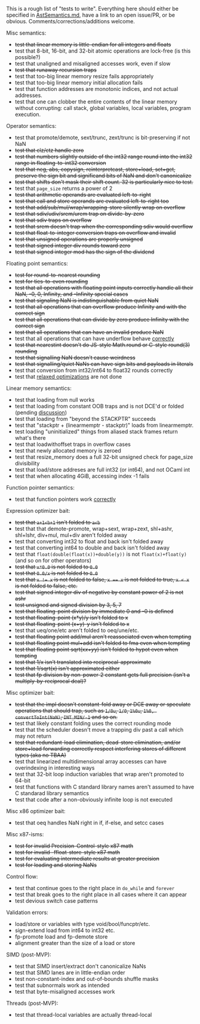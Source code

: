 This is a rough list of "tests to write". Everything here should either be
specified in
[AstSemantics.md](https://github.com/WebAssembly/design/blob/master/AstSemantics.md),
have a link to an open issue/PR, or be obvious. Comments/corrections/additions
welcome.

Misc semantics:
 - ~~test that linear memory is little-endian for all integers and floats~~
 - test that 8-bit, 16-bit, and 32-bit atomic operations are lock-free (is this possible?)
 - test that unaligned and misaligned accesses work, even if slow
 - ~~test that runaway recursion traps~~
 - test that too-big linear memory resize fails appropriately
 - test that too-big linear memory initial allocation fails
 - test that function addresses are monotonic indices, and not actual addresses.
 - test that one can clobber the entire contents of the linear memory without corrupting: call stack, global variables, local variables, program execution.

Operator semantics:
 - test that promote/demote, sext/trunc, zext/trunc is bit-preserving if not NaN
 - ~~test that clz/ctz handle zero~~
 - ~~test that numbers slightly outside of the int32 range round into the int32 range in floating-to-int32 conversion~~
 - ~~test that neg, abs, copysign, reinterpretcast, store+load, set+get, preserve the sign bit and significand bits of NaN and don't canonicalize~~
 - ~~test that shifts don't mask their shift count. 32 is particularly nice to test.~~
 - test that `page_size` returns a power of 2
 - ~~test that arithmetic operands are evaluated left-to-right~~
 - ~~test that call and store operands are evaluated left-to-right too~~
 - ~~test that add/sub/mul/wrap/wrapping-store silently wrap on overflow~~
 - ~~test that sdiv/udiv/srem/urem trap on divide-by-zero~~
 - ~~test that sdiv traps on overflow~~
 - ~~test that srem doesn't trap when the corresponding sdiv would overflow~~
 - ~~test that float-to-integer conversion traps on overflow and invalid~~
 - ~~test that unsigned operations are properly unsigned~~
 - ~~test that signed integer div rounds toward zero~~
 - ~~test that signed integer mod has the sign of the dividend~~

Floating point semantics:
 - ~~test for round-to-nearest rounding~~
 - ~~test for ties-to-even rounding~~
 - ~~test that all operations with floating point inputs correctly handle all their NaN, -0, 0, Infinity, and -Infinity special cases~~
 - ~~test that signaling NaN is indistinguishable from quiet NaN~~
 - ~~test that all operations that can overflow produce Infinity and with the correct sign~~
 - ~~test that all operations that can divide by zero produce Infinity with the correct sign~~
 - ~~test that all operations that can have an invalid produce NaN~~
 - test that all operations that can have underflow behave [correctly](https://github.com/WebAssembly/design/issues/148)
 - ~~test that nearestint doesn't do JS-style Math.round or C-style round(3) rounding~~
 - ~~test that signalling NaN doesn't cause weirdness~~
 - ~~test that signalling/quiet NaNs can have sign bits and payloads in literals~~
 - test that conversion from int32/int64 to float32 rounds correctly
 - test that [relaxed optimizations](https://gcc.gnu.org/wiki/FloatingPointMath) are not done

Linear memory semantics:
 - test that loading from null works
 - test that loading from constant OOB traps and is not DCE'd or folded (pending [discussion](https://github.com/WebAssembly/design/blob/master/AstSemantics.md#out-of-bounds))
 - test that loading from "beyond the STACKPTR" succeeds
 - test that "stackptr + (linearmemptr - stackptr)" loads from linearmemptr.
 - test loading "uninitialized" things from aliased stack frames return what's there
 - test that loadwithoffset traps in overflow cases
 - test that newly allocated memory is zeroed
 - test that resize_memory does a full 32-bit unsigned check for page_size divisibility
 - test that load/store addreses are full int32 (or int64), and not OCaml int
 - test that when allocating 4GiB, accessing index -1 fails

Function pointer semantics:
 - test that function pointers work [correctly](https://github.com/WebAssembly/design/issues/89)

Expression optimizer bait:
 - ~~test that `a+1<b+1` isn't folded to `a<b`~~
 - test that that demote-promote, wrap+sext, wrap+zext, shl+ashr, shl+lshr, div+mul, mul+div aren't folded away
 - test that converting int32 to float and back isn't folded away
 - test that converting int64 to double and back isn't folded away
 - test that `float(double(float(x))+double(y))` is not `float(x)+float(y)` (and so on for other operators)
 - ~~test that `x*0.0` is not folded to `0.0`~~
 - ~~test that `0.0/x` is not folded to `0.0`~~
 - ~~test that `x != x` is not folded to false, `x == x` is not folded to true, `x < x` is not folded to false, etc.~~
 - ~~test that signed integer div of negative by constant power of 2 is not ashr~~
 - ~~test unsigned and signed division by 3, 5, 7~~
 - ~~test that floating-point division by immediate 0 and -0 is defined~~
 - ~~test that floating-point (x*y)/y isn't folded to x~~
 - ~~test that floating-point (x+y)-y isn't folded to x~~
 - test that ueq/one/etc aren't folded to oeq/une/etc.
 - ~~test that floating point add/mul aren't reassociated even when tempting~~
 - ~~test that floating point mul+add isn't folded to fma even when tempting~~
 - ~~test that floating point sqrt(x*x+y*y) isn't folded to hypot even when tempting~~
 - ~~test that 1/x isn't translated into reciprocal-approximate~~
 - ~~test that 1/sqrt(x) isn't approximated either~~
 - ~~test that fp division by non-power-2 constant gets full precision (isn't a multiply-by-reciprocal deal)?~~

Misc optimizer bait:
 - ~~test that the impl doesn't constant-fold away or DCE away or speculate operations that should trap, such as `1/0u`, `1/0`, `1%0u`, `1%0, convertToInt(NaN)`, `INT_MIN/-1` and so on.~~
 - test that likely constant folding uses the correct rounding mode
 - test that the scheduler doesn't move a trapping div past a call which may not return
 - ~~test that redundant-load elimination, dead-store elimination, and/or store+load forwarding correctly respect interfering stores of different types (aka no TBAA)~~
 - test that linearized multidimensional array accesses can have overindexing in interesting ways
 - test that 32-bit loop induction variables that wrap aren't promoted to 64-bit
 - test that functions with C standard library names aren't assumed to have C standarad library semantics
 - test that code after a non-obviously infinite loop is not executed

Misc x86 optimizer bait:
 - test that oeq handles NaN right in if, if-else, and setcc cases

Misc x87-isms:
 - ~~test for invalid Precision-Control-style x87 math~~
 - ~~test for invalid -ffloat-store-style x87 math~~
 - ~~test for evaluating intermediate results at greater precision~~
 - ~~test for loading and storing NaNs~~

Control flow:
 - test that continue goes to the right place in `do_while` and `forever`
 - test that break goes to the right place in all cases where it can appear
 - test devious switch case patterns

Validation errors:
 - load/store or variables with type void/bool/funcptr/etc.
 - sign-extend load from int64 to int32 etc.
 - fp-promote load and fp-demote store
 - alignment greater than the size of a load or store

SIMD (post-MVP):
 - test that SIMD insert/extract don't canonicalize NaNs
 - test that SIMD lanes are in little-endian order
 - test non-constant-index and out-of-bounds shuffle masks
 - test that subnormals work as intended
 - test that byte-misaligned accesses work

Threads (post-MVP):
 - test that thread-local variables are actually thread-local
